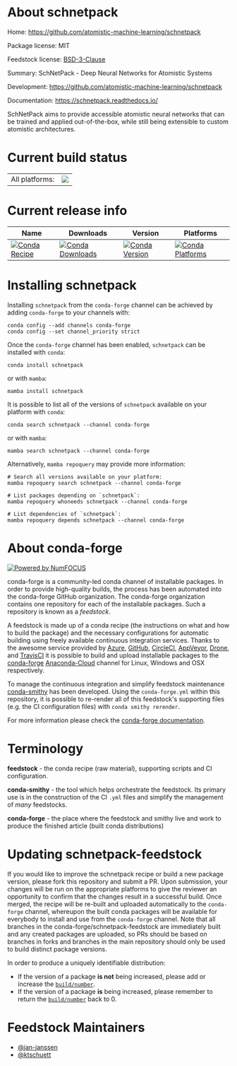 About schnetpack
================

Home: https://github.com/atomistic-machine-learning/schnetpack

Package license: MIT

Feedstock license: [BSD-3-Clause](https://github.com/conda-forge/schnetpack-feedstock/blob/main/LICENSE.txt)

Summary: SchNetPack - Deep Neural Networks for Atomistic Systems

Development: https://github.com/atomistic-machine-learning/schnetpack

Documentation: https://schnetpack.readthedocs.io/

SchNetPack aims to provide accessible atomistic neural networks
that can be trained and applied out-of-the-box, while still being
extensible to custom atomistic architectures.


Current build status
====================


<table><tr><td>All platforms:</td>
    <td>
      <a href="https://dev.azure.com/conda-forge/feedstock-builds/_build/latest?definitionId=7558&branchName=main">
        <img src="https://dev.azure.com/conda-forge/feedstock-builds/_apis/build/status/schnetpack-feedstock?branchName=main">
      </a>
    </td>
  </tr>
</table>

Current release info
====================

| Name | Downloads | Version | Platforms |
| --- | --- | --- | --- |
| [![Conda Recipe](https://img.shields.io/badge/recipe-schnetpack-green.svg)](https://anaconda.org/conda-forge/schnetpack) | [![Conda Downloads](https://img.shields.io/conda/dn/conda-forge/schnetpack.svg)](https://anaconda.org/conda-forge/schnetpack) | [![Conda Version](https://img.shields.io/conda/vn/conda-forge/schnetpack.svg)](https://anaconda.org/conda-forge/schnetpack) | [![Conda Platforms](https://img.shields.io/conda/pn/conda-forge/schnetpack.svg)](https://anaconda.org/conda-forge/schnetpack) |

Installing schnetpack
=====================

Installing `schnetpack` from the `conda-forge` channel can be achieved by adding `conda-forge` to your channels with:

```
conda config --add channels conda-forge
conda config --set channel_priority strict
```

Once the `conda-forge` channel has been enabled, `schnetpack` can be installed with `conda`:

```
conda install schnetpack
```

or with `mamba`:

```
mamba install schnetpack
```

It is possible to list all of the versions of `schnetpack` available on your platform with `conda`:

```
conda search schnetpack --channel conda-forge
```

or with `mamba`:

```
mamba search schnetpack --channel conda-forge
```

Alternatively, `mamba repoquery` may provide more information:

```
# Search all versions available on your platform:
mamba repoquery search schnetpack --channel conda-forge

# List packages depending on `schnetpack`:
mamba repoquery whoneeds schnetpack --channel conda-forge

# List dependencies of `schnetpack`:
mamba repoquery depends schnetpack --channel conda-forge
```


About conda-forge
=================

[![Powered by
NumFOCUS](https://img.shields.io/badge/powered%20by-NumFOCUS-orange.svg?style=flat&colorA=E1523D&colorB=007D8A)](https://numfocus.org)

conda-forge is a community-led conda channel of installable packages.
In order to provide high-quality builds, the process has been automated into the
conda-forge GitHub organization. The conda-forge organization contains one repository
for each of the installable packages. Such a repository is known as a *feedstock*.

A feedstock is made up of a conda recipe (the instructions on what and how to build
the package) and the necessary configurations for automatic building using freely
available continuous integration services. Thanks to the awesome service provided by
[Azure](https://azure.microsoft.com/en-us/services/devops/), [GitHub](https://github.com/),
[CircleCI](https://circleci.com/), [AppVeyor](https://www.appveyor.com/),
[Drone](https://cloud.drone.io/welcome), and [TravisCI](https://travis-ci.com/)
it is possible to build and upload installable packages to the
[conda-forge](https://anaconda.org/conda-forge) [Anaconda-Cloud](https://anaconda.org/)
channel for Linux, Windows and OSX respectively.

To manage the continuous integration and simplify feedstock maintenance
[conda-smithy](https://github.com/conda-forge/conda-smithy) has been developed.
Using the ``conda-forge.yml`` within this repository, it is possible to re-render all of
this feedstock's supporting files (e.g. the CI configuration files) with ``conda smithy rerender``.

For more information please check the [conda-forge documentation](https://conda-forge.org/docs/).

Terminology
===========

**feedstock** - the conda recipe (raw material), supporting scripts and CI configuration.

**conda-smithy** - the tool which helps orchestrate the feedstock.
                   Its primary use is in the construction of the CI ``.yml`` files
                   and simplify the management of *many* feedstocks.

**conda-forge** - the place where the feedstock and smithy live and work to
                  produce the finished article (built conda distributions)


Updating schnetpack-feedstock
=============================

If you would like to improve the schnetpack recipe or build a new
package version, please fork this repository and submit a PR. Upon submission,
your changes will be run on the appropriate platforms to give the reviewer an
opportunity to confirm that the changes result in a successful build. Once
merged, the recipe will be re-built and uploaded automatically to the
`conda-forge` channel, whereupon the built conda packages will be available for
everybody to install and use from the `conda-forge` channel.
Note that all branches in the conda-forge/schnetpack-feedstock are
immediately built and any created packages are uploaded, so PRs should be based
on branches in forks and branches in the main repository should only be used to
build distinct package versions.

In order to produce a uniquely identifiable distribution:
 * If the version of a package **is not** being increased, please add or increase
   the [``build/number``](https://docs.conda.io/projects/conda-build/en/latest/resources/define-metadata.html#build-number-and-string).
 * If the version of a package **is** being increased, please remember to return
   the [``build/number``](https://docs.conda.io/projects/conda-build/en/latest/resources/define-metadata.html#build-number-and-string)
   back to 0.

Feedstock Maintainers
=====================

* [@jan-janssen](https://github.com/jan-janssen/)
* [@ktschuett](https://github.com/ktschuett/)

